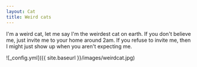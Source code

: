 ```yaml
---
layout: Cat
title: Weird cats
---
```

I'm a weird cat, let me say I'm the weirdest cat on earth. If you don't believe me, just invite me to your home around 2am. If you refuse to invite me, then I might just show up when you aren't expecting me. 



![_config.yml]({{ site.baseurl }}/images/weirdcat.jpg)
